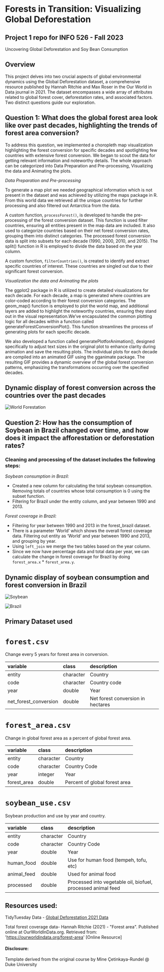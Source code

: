 # Forests in Transition: Visualizing Global Deforestation
## Project 1 repo for INFO 526 - Fall 2023
Uncovering Global Deforestation and Soy Bean Consumption

## Overview
This project delves into two crucial aspects of global environmental dynamics using the Global Deforestation dataset, a comprehensive resource published by Hannah Ritchie and Max Roser in the Our World in Data journal in 2021. The dataset encompasses a wide array of attributes related to global forest cover, deforestation rates, and associated factors. Two distinct questions guide our exploration.

## Question 1: What does the global forest area look like over past decades, highlighting the trends of forest area conversion?
To address this question, we implemented a choropleth map visualization highlighting the forest conversion for specific decades and spotlighting few countries with extensive forest conversion. We began to scout the data for getting relevant information and noteworthy details. The whole approach can be categorized into Data Preparation and Pre-processing, Visualizing the data and Animating the plots.

*Data Preparation and Pre-processing*

To generate a map plot we needed geographical information which is not present in the dataset and was achieved by utilizing the maps package in R. From this world data we retrieved all the unique countries for further processing and also filtered out Antarctica from the data.

A custom function, `processForest()`, is developed to handle the pre-processing of the forest conversion dataset. This function is used filter countries, ensuring all entities present in the map data are included. It also used to categorize countries based on their net forest conversion rates, grouping them into distinct categories. The processed forest conversion data is split into subsets for each decade (1990, 2000, 2010, and 2015). The split() function in R is employed to divide the data based on the year column.

A custom function, `filterCountries()`, is created to identify and extract specific countries of interest. These countries are singled out due to their significant forest conversion.

*Visualization the data and Animating the plots*

The ggplot2 package in R is utilized to create detailed visualizations for each decade. For each decade, a map is generated where countries are color-coded according to their forest conversion categories. The geom_map() function is employed to plot the world map, and additional layers are added to highlight the noteworthy countries, ensuring they stand out in the visual representation.We’ve encapsulated the common plotting logic for all decades within a function called generateForestConversionPlot(). This function streamlines the process of generating plots for each specific decade.

We also developed a function called generatePlotforAnimation(), designed specifically to adjust text sizes in the original plot to enhance clarity during animation and save the resulting plots. The individual plots for each decade are compiled into an animated GIF using the gganimate package. The resulting GIF provides a dynamic overview of the global forest conversion patterns, emphasizing the transformations occurring over the specified decades.

## Dynamic display of forest conversion across the countries over the past decades

![World Forestation](https://github.com/INFO526-DataViz/project-01-The-Plotting-Pandas/blob/main/images/world_forestaion.gif)

## Question 2: How has the consumption of Soybean in Brazil changed over time, and how does it impact the afforestation or deforestation rates?
### Cleaning and processing of the dataset includes the following steps:

*Soybean consumption in Brazil:*

- Created a new column for calculating the total soybean consumption. Removing totals of countries whose total consumption is 0 using the subset function.
- Filtering for Brazil under the entity column, and year between 1990 and 2013.

*Forest coverage in Brazil:*

- Filtering for year between 1990 and 2013 in the forest_brazil dataset.
- There is a parameter ‘World’ which shows the overall forest coverage data. Filtering out entity as ‘World’ and year between 1990 and 2013, and grouping by year.
- Using `left_join` we merge the two tables based on the year column.
- Since we now have percentage data and total data per year, we can calculate the change in forest coverage for Brazil by doing `forest_area.x` * `forest_area.y`.

## Dynamic display of soybean consumption and forest conversion in Brazil

![Soybean](https://github.com/INFO526-DataViz/project-01-The-Plotting-Pandas/blob/main/images/soybean_brazil_animation.gif) 

![Brazil](https://github.com/INFO526-DataViz/project-01-The-Plotting-Pandas/blob/main/images/forest_brazil_animation.gif)


## Primary Dataset used

# `forest.csv`

Change every 5 years for forest area in conversion.

|variable              |class     |description |
|:---------------------|:---------|:-----------|
|entity                |character | Country |
|code                  |character | Country code |
|year                  |double    | Year |
|net_forest_conversion |double    | Net forest conversion in hectares|

# `forest_area.csv`

Change in global forest area as a percent of global forest area.

|variable    |class     |description |
|:-----------|:---------|:-----------|
|entity      |character | Country|
|code        |character | Country Code |
|year        |integer   | Year |
|forest_area |double    | Percent of global forest area |

# `soybean_use.csv`

Soybean production and use by year and country.

|variable    |class     |description |
|:-----------|:---------|:-----------|
|entity      |character | Country|
|code        |character | Country Code |
|year        |double    | Year |
|human_food  |double    | Use for human food (tempeh, tofu, etc) |
|animal_feed |double    | Used for animal food |
|processed   |double    | Processed into vegetable oil, biofuel, processed animal feed |


## Resources used:
TidyTuesday Data - [Global Deforestation 2021 Data](https://github.com/rfordatascience/tidytuesday/tree/master/data/2021/2021-04-06)

Total forest coverage data- Hannah Ritchie (2021) - "Forest area". Published online at OurWorldInData.org. Retrieved from: 'https://ourworldindata.org/forest-area' [Online Resource]

#### Disclosure:
Template derived from the original course by Mine Çetinkaya-Rundel @ Duke University
